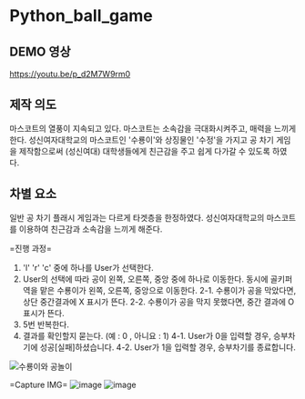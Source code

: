 # Python_ball_game


## DEMO 영상
https://youtu.be/p_d2M7W9rm0

## 제작 의도
마스코트의 열풍이 지속되고 있다. 마스코트는 소속감을 극대화시켜주고, 매력을 느끼게 한다. 
성신여자대학교의 마스코트인 '수룡이'와 상징물인 '수정'을 가지고 공 차기 게임을 제작함으로써 
(성신여대) 대학생들에게 친근감을 주고 쉽게 다가갈 수 있도록 하였다. 

## 차별 요소
일반 공 차기 플래시 게임과는 다르게 타겟층을 한정하였다.
성신여자대학교의 마스코트를 이용하여 친근감과 소속감을 느끼게 해준다.

=진행 과정=
1. 'l' 'r' 'c' 중에 하나를 User가 선택한다. 
2. User의 선택에 따라 공이 왼쪽, 오른쪽, 중앙 중에 하나로 이동한다. 
동시에 골키퍼 역을 맡은 수룡이가 왼쪽, 오른쪽, 중앙으로 이동한다. 
2-1. 수룡이가 공을 막았다면, 상단 중간결과에 X 표시가 뜬다.
2-2. 수룡이가 공을 막지 못했다면, 중간 결과에 O 표시가 뜬다.
3. 5번 반복한다. 
4. 결과를 확인할지 묻는다. (예 : 0 , 아니요 : 1)
4-1. User가 0을 입력할 경우, 승부차기에 성공[실패]하셨습니다.
4-2. User가 1을 입력할 경우, 승부차기를 종료합니다. 

![수룡이와 공놀이](https://user-images.githubusercontent.com/88815795/177183126-5f9d0961-9dbb-4745-910f-8fa904a2fe21.jpg)



=Capture IMG=
![image](https://user-images.githubusercontent.com/88815795/177181389-ec0cb199-67d1-47a4-b748-a07d5e9a8e5c.jpg)
![image](https://user-images.githubusercontent.com/88815795/177181132-88b225a2-cd53-4226-878b-902c54167918.jpg)
